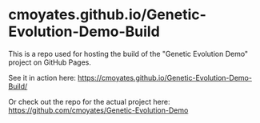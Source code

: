 # cmoyates.github.io/Genetic-Evolution-Demo-Build

This is a repo used for hosting the build of the "Genetic Evolution Demo" project on GitHub Pages.

See it in action here: https://cmoyates.github.io/Genetic-Evolution-Demo-Build/

Or check out the repo for the actual project here: https://github.com/cmoyates/Genetic-Evolution-Demo
